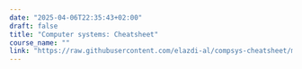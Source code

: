 ```yaml
---
date: "2025-04-06T22:35:43+02:00"
draft: false
title: "Computer systems: Cheatsheet"
course_name: ""
link: "https://raw.githubusercontent.com/elazdi-al/compsys-cheatsheet/main/cheatsheet.pdf"
---
```

